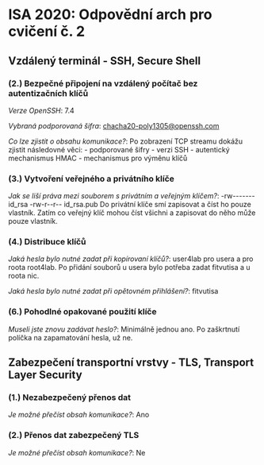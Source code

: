 ﻿# ISA 2020: Odpovědní arch pro cvičení č. 2

## Vzdálený terminál - SSH, Secure Shell

### (2.) Bezpečné připojení na vzdálený počítač bez autentizačních klíčů

*Verze OpenSSH*: 7.4

*Vybraná podporovaná šifra*: chacha20-poly1305@openssh.com

*Co lze zjistit o obsahu komunikace?*:
Po zobrazení TCP streamu dokážu zjistit následovné věci:
	- podporované šifry
	- verzi SSH
	- autentický mechanismus HMAC
	- mechanismus pro výměnu klíčů

### (3.) Vytvoření veřejného a privátního klíče

*Jak se liší práva mezi souborem s privátním a veřejným klíčem?*:
-rw------- id_rsa
-rw-r--r-- id_rsa.pub
Do privátní klíče smí zapisovat a číst ho pouze vlastník. Zatím co veřejný klíč mohou číst všichni a zapisovat do něho může pouze vlastník.

### (4.) Distribuce klíčů

*Jaká hesla bylo nutné zadat při kopírovaní klíčů?*: user4lab pro usera a pro roota root4lab. Po přidání souborů u usera bylo potřeba zadat fitvutisa a u roota nic.

*Jaká hesla bylo nutné zadat při opětovném přihlášení?*: fitvutisa

### (6.) Pohodlné opakované použití klíče

*Museli jste znovu zadávat heslo?*: Minimálně jednou ano. Po zaškrtnutí políčka na zapamatování hesla, už ne.

## Zabezpečení transportní vrstvy - TLS, Transport Layer Security

### (1.) Nezabezpečený přenos dat

*Je možné přečíst obsah komunikace?*: Ano

### (2.) Přenos dat zabezpečený TLS

*Je možné přečíst obsah komunikace?*: Ne
